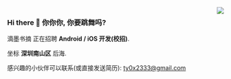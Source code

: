 <img align="right" src="https://github-readme-stats.vercel.app/api?username=ty0x2333&count_private=true&show_icons=true&hide_title=true&hide_border=true" />

### Hi there 👋  你你你, 你要跳舞吗?

滴墨书摘 正在招聘 **Android / iOS 开发(校招)**.

坐标 **深圳南山区** 后海. 

感兴趣的小伙伴可以联系(或直接发送简历): ty0x2333@gmail.com 

